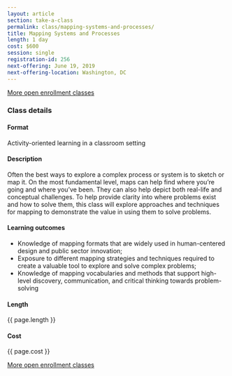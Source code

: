 ```yaml
---
layout: article
section: take-a-class
permalink: class/mapping-systems-and-processes/
title: Mapping Systems and Processes
length: 1 day
cost: $600
session: single
registration-id: 256
next-offering: June 19, 2019
next-offering-location: Washington, DC
---
```


[More open enrollment classes](../../take-a-class/open-enrollment-classes/)

### Class details

#### Format

Activity-oriented learning in a classroom setting

#### Description

Often the best ways to explore a complex process or system is to sketch or map it. On the most fundamental level, maps can help find where you’re going and where you’ve been. They can also help depict both real-life and conceptual challenges. To help provide clarity into where problems exist and how to solve them, this class will explore approaches and techniques for mapping to demonstrate the value in using them to solve problems.

#### Learning outcomes

* Knowledge of mapping formats that are widely used in human-centered design and public sector innovation;
* Exposure to different mapping strategies and techniques required to create a valuable tool to explore and solve complex problems;
* Knowledge of mapping vocabularies and methods that support high-level discovery, communication, and critical thinking towards problem-solving

#### Length

{{ page.length }}

#### Cost

{{ page.cost }}

[More open enrollment classes](../../take-a-class/open-enrollment-classes/)
